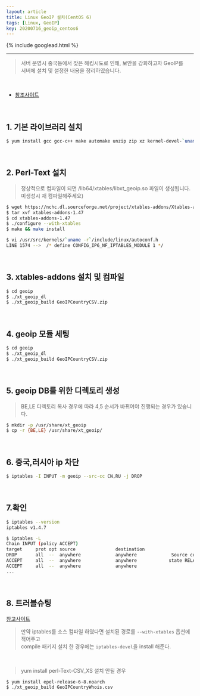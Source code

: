 ```yaml
---
layout: article
title: Linux GeoIP 설치(CentOS 6)
tags: [Linux, GeoIP]
key: 20200716_geoip_centos6
---
```


{% include googlead.html %}

---

> 서버 운영시 중국등에서 잦은 해킹시도로 인해, 보안을 강화하고자 GeoIP를  
> 서버에 설치 및 설정한 내용을 정리하였습니다.

<br>

- [참조사이트](https://www.enteroa.com/2014/09/26/xtables-addons-%EC%84%A4%EC%B9%98/)

<br>

## 1. 기본 라이브러리 설치

```bash
$ yum install gcc gcc-c++ make automake unzip zip xz kernel-devel-`uname -r` iptables-devel
```

<br>

## 2. Perl-Text 설치

> 정상적으로 컴파일이 되면 /lib64/xtables/libxt_geoip.so 파일이 생성됩니다.   
> 미생성시 재 컴파일해주세요)

```bash
$ wget https://nchc.dl.sourceforge.net/project/xtables-addons/Xtables-addons/xtables-addons-1.47.tar.xz
$ tar xvf xtables-addons-1.47
$ cd xtables-addons-1.47
$ ./configure --with-xtables
$ make && make install
```
```bash
$ vi /usr/src/kernels/`uname -r`/include/linux/autoconf.h
LINE 1574 -->  /* define CONFIG_IP6_NF_IPTABLES_MODULE 1 */
```

<br>

## 3. xtables-addons 설치 및 컴파일

```bash
$ cd geoip
$ ./xt_geoip_dl
$ ./xt_geoip_build GeoIPCountryCSV.zip
```

<br>

## 4. geoip 모듈 세팅

```bash
$ cd geoip
$ ./xt_geoip_dl
$ ./xt_geoip_build GeoIPCountryCSV.zip
```
<br>

## 5. geoip DB를 위한 디렉토리 생성

> BE,LE 디렉토리 복사 경우에 따라 4,5 순서가 바뀌어야 진행되는 경우가 있습니다.

```bash
$ mkdir -p /usr/share/xt_geoip
$ cp -r {BE,LE} /usr/share/xt_geoip/
```

<br>

## 6. 중국,러시아 ip 차단

```bash
$ iptables -I INPUT -m geoip --src-cc CN,RU -j DROP
```

<br>

## 7.확인

```bash
$ iptables --version
iptables v1.4.7

$ iptables -L
Chain INPUT (policy ACCEPT)
target     prot opt source               destination        
DROP       all  --  anywhere             anywhere             Source countries: CN,RU
ACCEPT     all  --  anywhere             anywhere            state RELATED,ESTABLISHED
ACCEPT     all  --  anywhere             anywhere
...
```
<br>

## 8. 트러블슈팅

[참고사이트](http://vividrigh.tistory.com/296)

> 만약 iptables를 소스 컴파일 하였다면 설치된 경로를 `--with-xtables` 옵션에 적어주고   
> compile 패키지 설치 한 경우에는 `iptables-devel`을 install 해준다.

<br>

> yum install perl-Text-CSV_XS 설치 안될 경우

```bash
$ yum install epel-release-6-8.noarch
$ ./xt_geoip_build GeoIPCountryWhois.csv
```
